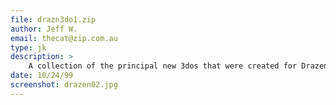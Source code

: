 ```yaml
---
file: drazn3do1.zip
author: Jeff W.
email: thecat@zip.com.au
type: jk
description: >
    A collection of the principal new 3dos that were created for Drazen Isle.
date: 10/24/99
screenshot: drazen02.jpg
---
```

